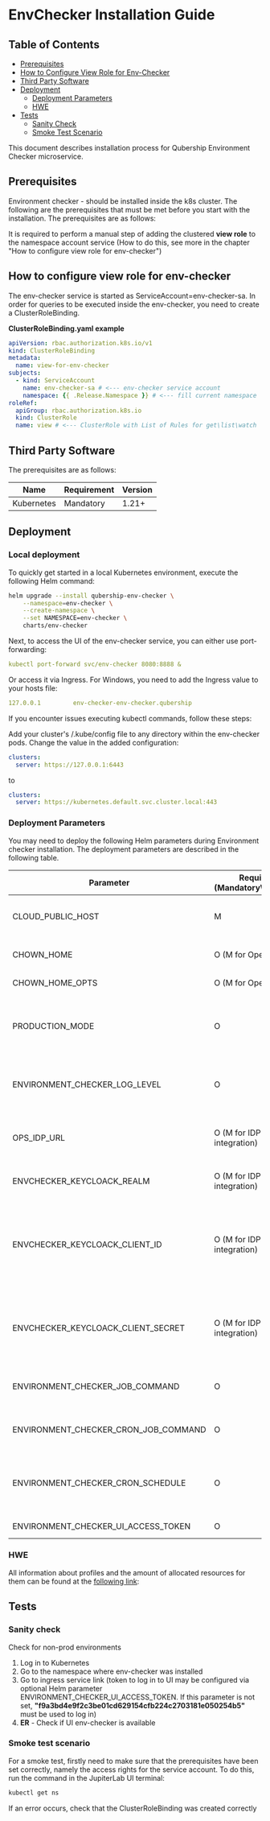 # EnvChecker Installation Guide

## Table of Contents

- [Prerequisites](#prerequisites)
- [How to Configure View Role for Env-Checker](#how-to-configure-view-role-for-env-checker)
- [Third Party Software](#third-party-software)
- [Deployment](#deployment)
  - [Deployment Parameters](#deployment-parameters)
  - [HWE](#hwe)
- [Tests](#tests)
  - [Sanity Check](#sanity-check)
  - [Smoke Test Scenario](#smoke-test-scenario)

This document describes installation process for Qubership Environment Checker microservice.

## Prerequisites

Environment checker - should be installed inside the k8s cluster. The following are the prerequisites that must be met
before you start with the installation. The prerequisites are as follows:

It is required to perform a manual step of adding the clustered **view role** to the namespace account service (How to
do this, see more in the chapter "How to configure view role for env-checker")

## How to configure view role for env-checker

The env-checker service is started as ServiceAccount=env-checker-sa. In order for queries to be executed inside the
env-checker, you need to create a ClusterRoleBinding.

**ClusterRoleBinding.yaml example**

```yaml
apiVersion: rbac.authorization.k8s.io/v1
kind: ClusterRoleBinding
metadata:
  name: view-for-env-checker
subjects:
  - kind: ServiceAccount
    name: env-checker-sa # <--- env-checker service account
    namespace: {{ .Release.Namespace }} # <--- fill current namespace
roleRef:
  apiGroup: rbac.authorization.k8s.io
  kind: ClusterRole
  name: view # <--- ClusterRole with List of Rules for get\list\watch
```

## Third Party Software

The prerequisites are as follows:

| **Name**   | **Requirement** | **Version** |
| ---------- | --------------- | ----------- |
| Kubernetes | Mandatory       | 1.21+       |

## Deployment

### Local deployment

To quickly get started in a local Kubernetes environment, execute the following Helm command:

```bash
helm upgrade --install qubership-env-checker \
    --namespace=env-checker \
    --create-namespace \
    --set NAMESPACE=env-checker \
    charts/env-checker
```

Next, to access the UI of the env-checker service, you can either use port-forwarding:

```yaml
kubectl port-forward svc/env-checker 8080:8888 &
```

Or access it via Ingress. For Windows, you need to add the Ingress value to your hosts file:

```yaml
127.0.0.1         env-checker-env-checker.qubership
```

If you encounter issues executing kubectl commands, follow these steps:

Add your cluster's /.kube/config file to any directory within the env-checker pods. Change the value in the added configuration:
```yaml
clusters:
  server: https://127.0.0.1:6443
```

to

```yaml
clusters:
  server: https://kubernetes.default.svc.cluster.local:443
```

### Deployment Parameters

You may need to deploy the following Helm parameters during Environment checker installation. The deployment parameters
are described in the following table.

| **Parameter**                        | **Required (Mandatory\Optional)** | **Default value**                                | **Value Example**                                                  | **Description**                                                                                                                                                                                       |
| ------------------------------------ | --------------------------------- | ------------------------------------------------ | ------------------------------------------------------------------ | ----------------------------------------------------------------------------------------------------------------------------------------------------------------------------------------------------- |
| CLOUD_PUBLIC_HOST                    | M                                 | -                                                | k8s-apps10.k8s.sdntest.qubership.org                               | The public host is specified to create some Kubernetes elements, such as Ingress in env-checker.                                                                                                      |
| CHOWN_HOME                           | O (M for Openshift)               | -                                                | - / yes (for Openshift). possible values: 'yes' or 'no'            | enables home directory ownership change during container deploy                                                                                                                                       |
| CHOWN_HOME_OPTS                      | O (M for Openshift)               | -                                                | - / '-R' (for Openshift). possible values: - / '-R'                | sets CHOWN_HOME mode to recursive                                                                                                                                                                     |
| PRODUCTION_MODE                      | O                                 | FALSE                                            | Possible values: TRUE or FALSE                                     | Flag indicating that the server is a production environment. env-checker will be launched in different modes (pod with Service/Ingres or no).                                                         |
| ENVIRONMENT_CHECKER_LOG_LEVEL        | O                                 | ERROR                                            | DEBUG                                                              | Log level for all env-checker Notebooks. Any custom value is available. By default, only ERROR or DEBUG are used.                                                                                     |
| OPS_IDP_URL                          | O (M for IDP integration)         | -                                                | [https://infra-keycloak.k8s.sdntest.qubership.org](http://EXAMPLE) | URL to infra-keycloak. If IDP parameters are not defined then access to Env Checker is allowable via Jupiter default token                                                                            |
| ENVCHECKER_KEYCLOACK_REALM           | O (M for IDP integration)         | -                                                | test-realm                                                         | Name of IDP realm. User for Env-checker authentication have to belong to the realm                                                                                                                    |
| ENVCHECKER_KEYCLOACK_CLIENT_ID       | O (M for IDP integration)         | -                                                | test-env-checker-client                                            | IDP Client ID which have to belong to the realm. Client parameter in IDP 'Valid Redirect URIs' have to contain env-checker ingress URL eg. [https://infra-keycloak.k8s.qubership.org](http://EXAMPLE) |
| ENVCHECKER_KEYCLOACK_CLIENT_SECRET   | O (M for IDP integration)         | -                                                | b4iwkh7nQBSxIgBEtlYSxUfNuoGZY19K                                   | IDP Client Secret. The value can be viewed in the Credentials tab on the idp client.\_If there is no Credentials tab. Set the Client authentication flag to ON                                        |
| ENVIRONMENT_CHECKER_JOB_COMMAND      | O                                 | -                                                | ./run.sh notebooks/TestNotebook.ipynb                              | Command to run env-checker shell in Job mode. **Required to create Kubernetes Job**                                                                                                                   |
| ENVIRONMENT_CHECKER_CRON_JOB_COMMAND | O                                 | -                                                | ./run.sh notebooks/TestNotebook.ipynb                              | Command to run env-checker shell in CronJob mode. **Required to create Kubernetes CronJob**                                                                                                           |
| ENVIRONMENT_CHECKER_CRON_SCHEDULE    | O                                 | -                                                | 0 \*/1 \* \* \*                                                    | Schedule the release of CronJob in Cron format. Runs for non prod environments. **Required to create Kubernetes CronJob**                                                                             |
| ENVIRONMENT_CHECKER_UI_ACCESS_TOKEN  | O                                 | f9a3bd4e9f2c3be01cd629154cfb224c2703181e050254b5 | token12345                                                         | Token to log in to Env-Checker UI.                                                                                                                                                                    |

### HWE

All information about profiles and the amount of allocated resources for them can be found at the
[following link](HardwareEstimationAndSizing.md):

## Tests

### Sanity check

Check for non-prod environments

1. Log in to Kubernetes
2. Go to the namespace where env-checker was installed
3. Go to ingress service link (token to log in to UI may be configured via optional Helm parameter
   ENVIRONMENT_CHECKER_UI_ACCESS_TOKEN. If this parameter is not set, **"f9a3bd4e9f2c3be01cd629154cfb224c2703181e050254b5"**
   must be used to log in)
4. **ER** - Check if UI env-checker is available

### Smoke test scenario

For a smoke test, firstly need to make sure that the prerequisites have been set correctly, namely the access rights for the service account. To do this, run the command in the JupiterLab UI terminal:

```bash
kubectl get ns
```

If an error occurs, check that the ClusterRoleBinding was created correctly
